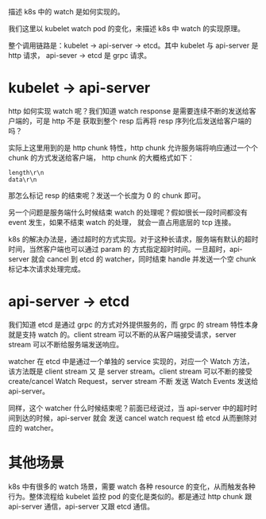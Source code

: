 描述 k8s 中的 watch 是如何实现的。

我们这里以 kubelet watch pod 的变化，来描述 k8s 中 watch 的实现原理。<br>

整个调用链路是：kubelet -> api-server -> etcd。其中 kubelet 与 api-server 是 http 请求，
api-sever -> etcd 是 grpc 请求。<br>

# kubelet -> api-server

http 如何实现 watch 呢？我们知道 watch response 是需要连续不断的发送给客户端的，可是 http 不是
获取到整个 resp 后再将 resp 序列化后发送给客户端的吗？<br>

实际上这里用到的是 http chunk 特性，http chunk 允许服务端将响应通过一个个 chunk 的方式发送给客户端，
http chunk 的大概格式如下：

```text
length\r\n
data\r\n
```

那怎么标记 resp 的结束呢？发送一个长度为 0 的 chunk 即可。<br>

另一个问题是服务端什么时候结束 watch 的处理呢？假如很长一段时间都没有 event 发生，如果不结束 watch 的处理，
就会一直占用底层的 tcp 连接。<br>

k8s 的解决办法是，通过超时的方式实现。对于这种长请求，服务端有默认的超时时间，当然客户端也可以通过 param 的
方式指定超时时间。一旦超时，api-server 就会 cancel 到 etcd 的 watcher，同时结束 handle 并发送一个空
chunk 标记本次请求处理完成。

# api-server -> etcd

我们知道 etcd 是通过 grpc 的方式对外提供服务的，而 grpc 的 stream 特性本身就是支持 watch 的。client 
stream 可以不断的从客户端接受请求，server stream 可以不断给服务端发送响应。<br>

watcher 在 etcd 中是通过一个单独的 service 实现的，对应一个 Watch 方法，该方法既是 client stream 又
是 server stream。client stream 可以不断的接受 create/cancel Watch Request，server stream 不断
发送 Watch Events 发送给 api-server。<br>

同样，这个 watcher 什么时候结束呢？前面已经说过，当 api-server 中的超时时间到达的时候，api-server 就会
发送 cancel watch request 给 etcd 从而删除对应的 watcher。


# 其他场景

k8s 中有很多的 watch 场景，需要 watch 各种 resource 的变化，从而触发各种行为。整体流程给 kubelet 监控
pod 的变化是类似的。都是通过 http chunk 跟 api-server 通信，api-server 又跟 etcd 通信。